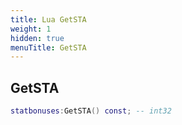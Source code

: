 ```yaml
---
title: Lua GetSTA
weight: 1
hidden: true
menuTitle: GetSTA
---
```

## GetSTA
```lua
statbonuses:GetSTA() const; -- int32
```